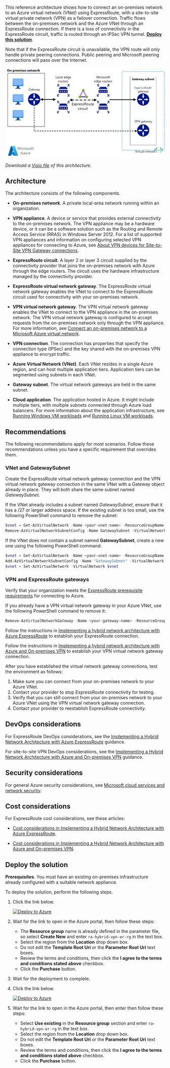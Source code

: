 
<!-- cSpell:ignore RRAS -->



This reference architecture shows how to connect an on-premises network to an Azure virtual network (VNet) using ExpressRoute, with a site-to-site virtual private network (VPN) as a failover connection. Traffic flows between the on-premises network and the Azure VNet through an ExpressRoute connection. If there is a loss of connectivity in the ExpressRoute circuit, traffic is routed through an IPSec VPN tunnel. [**Deploy this solution**](#deploy-the-solution).

Note that if the ExpressRoute circuit is unavailable, the VPN route will only handle private peering connections. Public peering and Microsoft peering connections will pass over the Internet.

![Reference architecture for a highly available hybrid network architecture using ExpressRoute and VPN gateway](./images/expressroute-vpn-failover.png)

*Download a [Visio file][visio-download] of this architecture.*

## Architecture

The architecture consists of the following components.

- **On-premises network**. A private local-area network running within an organization.

- **VPN appliance**. A device or service that provides external connectivity to the on-premises network. The VPN appliance may be a hardware device, or it can be a software solution such as the Routing and Remote Access Service (RRAS) in Windows Server 2012. For a list of supported VPN appliances and information on configuring selected VPN appliances for connecting to Azure, see [About VPN devices for Site-to-Site VPN Gateway connections][vpn-appliance].

- **ExpressRoute circuit**. A layer 2 or layer 3 circuit supplied by the connectivity provider that joins the on-premises network with Azure through the edge routers. The circuit uses the hardware infrastructure managed by the connectivity provider.

- **ExpressRoute virtual network gateway**. The ExpressRoute virtual network gateway enables the VNet to connect to the ExpressRoute circuit used for connectivity with your on-premises network.

- **VPN virtual network gateway**. The VPN virtual network gateway enables the VNet to connect to the VPN appliance in the on-premises network. The VPN virtual network gateway is configured to accept requests from the on-premises network only through the VPN appliance. For more information, see [Connect an on-premises network to a Microsoft Azure virtual network][connect-to-an-Azure-vnet].

- **VPN connection**. The connection has properties that specify the connection type (IPSec) and the key shared with the on-premises VPN appliance to encrypt traffic.

- **Azure Virtual Network (VNet)**. Each VNet resides in a single Azure region, and can host multiple application tiers. Application tiers can be segmented using subnets in each VNet.

- **Gateway subnet**. The virtual network gateways are held in the same subnet.

- **Cloud application**. The application hosted in Azure. It might include multiple tiers, with multiple subnets connected through Azure load balancers. For more information about the application infrastructure, see [Running Windows VM workloads][windows-vm-ra] and [Running Linux VM workloads][linux-vm-ra].

## Recommendations

The following recommendations apply for most scenarios. Follow these recommendations unless you have a specific requirement that overrides them.

### VNet and GatewaySubnet

Create the ExpressRoute virtual network gateway connection and the VPN virtual network gateway connection in the same VNet with a Gateway object already in place. They will both share the same subnet named *GatewaySubnet*.

If the VNet already includes a subnet named *GatewaySubnet*, ensure that it has a /27 or larger address space. If the existing subnet is too small, use the following PowerShell command to remove the subnet:

```powershell
$vnet = Get-AzVirtualNetwork -Name <your-vnet-name> -ResourceGroupName <your-resource-group>
Remove-AzVirtualNetworkSubnetConfig -Name GatewaySubnet -VirtualNetwork $vnet
```

If the VNet does not contain a subnet named **GatewaySubnet**, create a new one using the following PowerShell command:

```powershell
$vnet = Get-AzVirtualNetwork -Name <your-vnet-name> -ResourceGroupName <your-resource-group>
Add-AzVirtualNetworkSubnetConfig -Name "GatewaySubnet" -VirtualNetwork $vnet -AddressPrefix "10.200.255.224/27"
$vnet = Set-AzVirtualNetwork -VirtualNetwork $vnet
```

### VPN and ExpressRoute gateways

Verify that your organization meets the [ExpressRoute prerequisite requirements][expressroute-prereq] for connecting to Azure.

If you already have a VPN virtual network gateway in your Azure VNet, use the following PowerShell command to remove it:

```powershell
Remove-AzVirtualNetworkGateway -Name <your-gateway-name> -ResourceGroupName <your-resource-group>
```

Follow the instructions in [Implementing a hybrid network architecture with Azure ExpressRoute][implementing-expressroute] to establish your ExpressRoute connection.

Follow the instructions in [Implementing a hybrid network architecture with Azure and On-premises VPN][implementing-vpn] to establish your VPN virtual network gateway connection.

After you have established the virtual network gateway connections, test the environment as follows:

1. Make sure you can connect from your on-premises network to your Azure VNet.
2. Contact your provider to stop ExpressRoute connectivity for testing.
3. Verify that you can still connect from your on-premises network to your Azure VNet using the VPN virtual network gateway connection.
4. Contact your provider to reestablish ExpressRoute connectivity.

## DevOps considerations

For ExpressRoute DevOps considerations, see the [Implementing a Hybrid Network Architecture with Azure ExpressRoute][guidance-expressroute] guidance.

For site-to-site VPN DevOps considerations, see the [Implementing a Hybrid Network Architecture with Azure and On-premises VPN][guidance-vpn] guidance.

## Security considerations

For general Azure security considerations, see [Microsoft cloud services and network security][best-practices-security].

## Cost considerations

For ExpressRoute cost considerations, see these articles:

- [Cost considerations in Implementing a Hybrid Network Architecture with Azure ExpressRoute](../../reference-architectures/hybrid-networking/expressroute.md#cost-considerations).

- [Cost considerations in Implementing a Hybrid Network Architecture with Azure and On-premises VPN](../../reference-architectures/hybrid-networking/vpn.md#cost-considerations).

## Deploy the solution

**Prerequisites**. You must have an existing on-premises infrastructure already configured with a suitable network appliance.

To deploy the solution, perform the following steps.

1. Click the link below.

    [![Deploy to Azure](https://azuredeploy.net/deploybutton.png)](https://portal.azure.com/#create/Microsoft.Template/uri/https%3A%2F%2Fraw.githubusercontent.com%2Fmspnp%2Freference-architectures%2Fmaster%2Fhybrid-networking%2Fexpressroute-vpn-failover%2Fazuredeploy.json)

1. Wait for the link to open in the Azure portal, then follow these steps:
   - The **Resource group** name is already defined in the parameter file, so select **Create New** and enter `ra-hybrid-vpn-er-rg` in the text box.
   - Select the region from the **Location** drop down box.
   - Do not edit the **Template Root Uri** or the **Parameter Root Uri** text boxes.
   - Review the terms and conditions, then click the **I agree to the terms and conditions stated above** checkbox.
   - Click the **Purchase** button.

1. Wait for the deployment to complete.

1. Click the link below.

    [![Deploy to Azure](https://azuredeploy.net/deploybutton.png)](https://portal.azure.com/#create/Microsoft.Template/uri/https%3A%2F%2Fraw.githubusercontent.com%2Fmspnp%2Freference-architectures%2Fmaster%2Fhybrid-networking%2Fexpressroute-vpn-failover%2Fazuredeploy-expressRouteCircuit.json)

1. Wait for the link to open in the Azure portal, then enter then follow these steps:
   - Select **Use existing** in the **Resource group** section and enter `ra-hybrid-vpn-er-rg` in the text box.
   - Select the region from the **Location** drop down box.
   - Do not edit the **Template Root Uri** or the **Parameter Root Uri** text boxes.
   - Review the terms and conditions, then click the **I agree to the terms and conditions stated above** checkbox.
   - Click the **Purchase** button.

<!-- links -->

[windows-vm-ra]: ../n-tier/n-tier-sql-server.yml
[linux-vm-ra]: ../n-tier/n-tier-cassandra.yml
[vpn-appliance]: /azure/vpn-gateway/vpn-gateway-about-vpn-devices
[connect-to-an-Azure-vnet]: /microsoft-365/enterprise/connect-an-on-premises-network-to-a-microsoft-azure-virtual-network?view=o365-worldwide
[expressroute-prereq]: /azure/expressroute/expressroute-prerequisites
[implementing-expressroute]: ./expressroute.yml
[implementing-vpn]: ./vpn.yml
[guidance-expressroute]: ./expressroute.yml
[guidance-vpn]: ./vpn.yml
[best-practices-security]: /azure/best-practices-network-security
[visio-download]: https://arch-center.azureedge.net/hybrid-network-architectures.vsdx